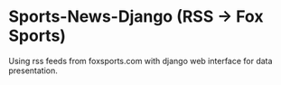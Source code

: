 # Sports-News-Django (RSS -> Fox Sports)

Using rss feeds from foxsports.com with django web interface for data presentation.

